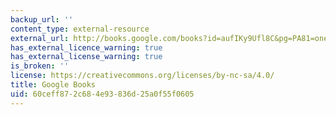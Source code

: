 ```yaml
---
backup_url: ''
content_type: external-resource
external_url: http://books.google.com/books?id=aufIKy9Ufl8C&pg=PA81=onepage
has_external_licence_warning: true
has_external_license_warning: true
is_broken: ''
license: https://creativecommons.org/licenses/by-nc-sa/4.0/
title: Google Books
uid: 60ceff87-2c68-4e93-836d-25a0f55f0605
---
```

